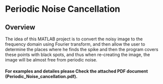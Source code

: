 # Periodic Noise Cancellation
## Overview

The idea of this MATLAB project is to convert the noisy image to the frequency domain using Fourier transform, and then allow the user to determine the places where he finds the spike and then the program covers these points with black spots, and thus when re-creating the image, the image will be almost free from periodic noise. 

#### For examples and detailes please Check the attached PDF document  (Periodic_Noise_cancellation.pdf). 

